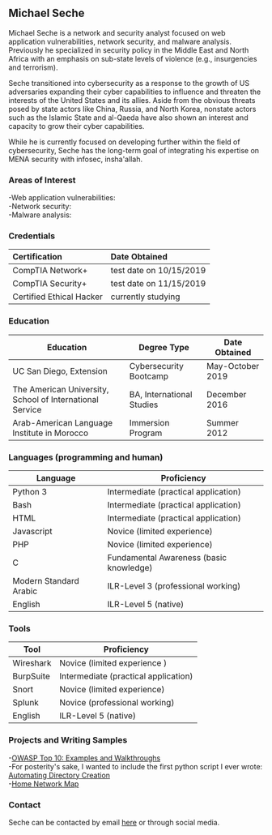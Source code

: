 ## Michael Seche

Michael Seche is a network and security analyst focused on web application vulnerabilities, network security, and malware analysis. Previously he specialized in security policy in the Middle East and North Africa with an emphasis on sub-state levels of violence (e.g., insurgencies and terrorism).

Seche transitioned into cybersecurity as a response to the growth of US adversaries expanding their cyber capabilities to influence and threaten the interests of the United States and its allies. Aside from the obvious threats posed by state actors like China, Russia, and North Korea, nonstate actors such as the Islamic State and al-Qaeda have also shown an interest and capacity to grow their cyber capabilities.

While he is currently focused on developing further within the field of cybersecurity, Seche has the long-term goal of integrating his expertise on MENA security with infosec, insha'allah.

### Areas of Interest
-Web application vulnerabilities:       
-Network security:        
-Malware analysis:        


### Credentials

| Certification | Date Obtained |       
| :------------ | :------------ |   
| CompTIA Network+ | test date on 10/15/2019 |    
| CompTIA Security+ | test date on 11/15/2019 |   
| Certified Ethical Hacker | currently studying | 

### Education

Education | Degree Type | Date Obtained 
------------ | ------------- | -------------
UC San Diego, Extension | Cybersecurity Bootcamp | May-October 2019
The American University, School of International Service | BA, International Studies | December 2016
Arab-American Language Institute in Morocco | Immersion Program | Summer 2012

### Languages (programming and human)

Language | Proficiency
------------ | ------------
Python 3 | Intermediate (practical application)
Bash | Intermediate (practical application)
HTML | Intermediate (practical application)
Javascript | Novice (limited experience)
PHP | Novice (limited experience)
C | Fundamental Awareness (basic knowledge)
Modern Standard Arabic | ILR-Level 3 (professional working)
English | ILR-Level 5 (native) 

### Tools

Tool | Proficiency
------------ | ------------
Wireshark | Novice (limited experience )
BurpSuite | Intermediate (practical application)
Snort | Novice (limited experience)
Splunk | Novice (professional working)
English | ILR-Level 5 (native)

### Projects and Writing Samples
-[OWASP Top 10: Examples and Walkthroughs](https://github.com/mseche/mseche.github.io/tree/master/_posts/OWASP)       
-For posterity's sake, I wanted to include the first python script I ever wrote:        
          [Automating Directory Creation](linktobeadded)        
-[Home Network Map](linktobeadded)

### Contact
Seche can be contacted by email [here](michaelseche@gmail.com) or through social media.
